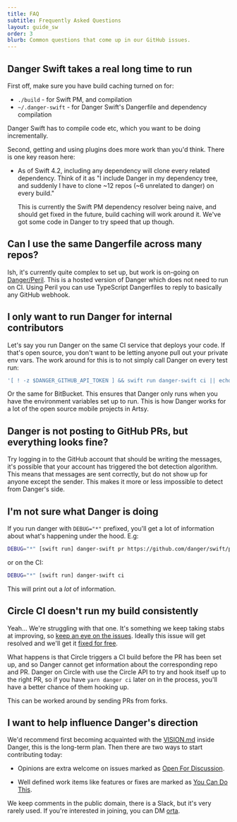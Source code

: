 ```yaml
---
title: FAQ
subtitle: Frequently Asked Questions
layout: guide_sw
order: 3
blurb: Common questions that come up in our GitHub issues.
---
```


## Danger Swift takes a real long time to run

First off, make sure you have build caching turned on for:

- `./build` - for Swift PM, and compilation
- `~/.danger-swift` - for Danger Swift's Dangerfile and dependency compilation

Danger Swift has to compile code etc, which you want to be doing incrementally.

Second, getting and using plugins does more work than you'd think. There is one key reason here:

- As of Swift 4.2, including any dependency will clone every related dependency. Think of it as "I include Danger in my 
  dependency tree, and suddenly I have to clone ~12 repos (~6 unrelated to danger) on every build." 
  
  This is currently the Swift PM dependency resolver being naive, and should get fixed in the future, build caching
  will work around it.  We've got some code in Danger to try speed that up though.

## Can I use the same Dangerfile across many repos?

Ish, it's currently quite complex to set up, but work is on-going on [Danger/Peril][peril]. This is a hosted version of
Danger which does not need to run on CI. Using Peril you can use TypeScript Dangerfiles to reply to basically any GitHub 
webhook.

## I only want to run Danger for internal contributors

Let's say you run Danger on the same CI service that deploys your code. If that's open source, you don't want to be
letting anyone pull out your private env vars. The work around for this is to not simply call Danger on every test run:

```sh
'[ ! -z $DANGER_GITHUB_API_TOKEN ] && swift run danger-swift ci || echo "Skipping Danger for External Contributor"'
```

Or the same for BitBucket. This ensures that Danger only runs when you have the environment variables set up to run.
This is how Danger works for a lot of the open source mobile projects in Artsy.

## Danger is not posting to GitHub PRs, but everything looks fine?

Try logging in to the GitHub account that should be writing the messages, it's possible that your account has triggered
the bot detection algorithm. This means that messages are sent correctly, but do not show up for anyone except the
sender. This makes it more or less impossible to detect from Danger's side.

## I'm not sure what Danger is doing

If you run danger with `DEBUG="*"` prefixed, you'll get a lot of information about what's happening under the hood. E.g:

```sh
DEBUG="*" [swift run] danger-swift pr https://github.com/danger/swift/pull/95
```

or on the CI:

```sh
DEBUG="*" [swift run] danger-swift ci
```

This will print out a _lot_ of information.

## Circle CI doesn't run my build consistently

Yeah... We're struggling with that one. It's something we keep taking stabs at improving, so [keep an eye on the
issues][circle_issues]. Ideally this issue will get resolved and we'll get it [fixed for free][circle_pr].

What happens is that Circle triggers a CI build before the PR has been set up, and so Danger cannot get information
about the corresponding repo and PR. Danger on Circle with use the Circle API to try and hook itself up to the right PR,
so if you have `yarn danger ci` later on in the process, you'll have a better chance of them hooking up.

This can be worked around by sending PRs from forks.

[circle_issues]: https://github.com/danger/danger-js/search?q=circle&state=open&type=Issues&utf8=✓
[circle_pr]: https://discuss.circleci.com/t/pull-requests-not-triggering-build/1213

## I want to help influence Danger's direction

We'd recommend first becoming acquainted with the [VISION.md][] inside Danger, this is the long-term plan. Then there
are two ways to start contributing today:

- Opinions are extra welcome on issues marked as [Open For Discussion][open].

- Well defined work items like features or fixes are marked as [You Can Do This][you-can-do-this].

We keep comments in the public domain, there is a Slack, but it's very rarely used. If you're interested in joining, you
can DM [orta][].

[77]: https://github.com/danger/danger-js/issues/77
[529]: https://github.com/danger/danger-js/issues/529
[vision.md]: https://github.com/danger/swift/blob/master/VISION.md
[open]: https://github.com/danger/swift/issues?q=is%3Aissue+is%3Aopen+label%3A%22Open+for+Discussion%22
[you-can-do-this]: https://github.com/danger/swift/issues?q=is%3Aissue+is%3Aopen+label%3A%22You+Can+Do+This%22
[orta]: https://twitter.com/orta/
[peril]: https://github.com/danger/peril
